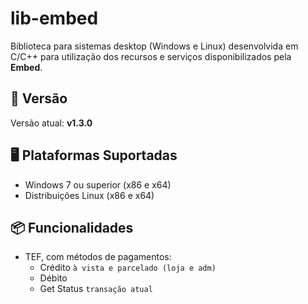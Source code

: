 # lib-embed

Biblioteca para sistemas desktop (Windows e Linux) desenvolvida em C/C++ para utilização dos recursos e serviços disponibilizados pela **Embed**.

## 📌 Versão

Versão atual: **v1.3.0**

## 🖥️ Plataformas Suportadas

- Windows 7 ou superior (x86 e x64)
- Distribuições Linux (x86 e x64)

## 📦 Funcionalidades

- TEF, com métodos de pagamentos:
  - Crédito `à vista e parcelado (loja e adm)`
  - Débito 
  - Get Status `transação atual`